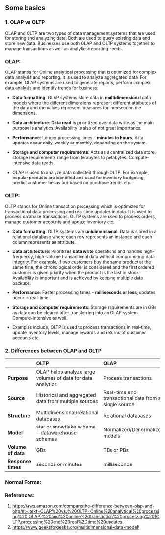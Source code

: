 ## Some basics

### 1. OLAP vs OLTP
   
OLAP and OLTP are two types of data management systems that are used for storing and analyzing data. Both are used to query existing data and store new data. Businesses use both OLAP and OLTP systems together to manage transactions as well as analytics/reporting needs. 

### OLAP:

OLAP stands for Online analytical processing that is optimized for complex data analysis and reporting. It is used to analyze aggregated data. For example, OLAP systems are used to generate reports, perform complex data analysis and identify trends for business. 

- **Data formatting**: OLAP systems store data in **multidimensional** data models where the different dimensions represent different attributes of the data and the values represent measures for intersection the dimensions. 

- **Data architecture**: **Data read** is prioritized over data write as the main purpose is analytics. Availability is also of not great importance. 

- **Performance**: Longer processing times - **minutes to hours**, data updates occur daily, weekly or monthly, depending on the system.

- **Storage and computer requirements**: Acts as a centralized data store, storage requirements range from terabytes to petabytes. Compute-intensive data reads. 

- OLAP is used to analyze data collected through OLTP. For example, popular products are identified and used for inventory budgeting, predict customer behaviour based on purchase trends  etc.

### OLTP:

OLTP stands for Online transaction processing which is optimized for transactional data processing and real-time updates in data. It is used to process database transactions. OLTP systems are used to process orders, manage customer accounts and update inventory etc. 

- **Data formatting**: OLTP systems are **unidimensional**. Data is stored in a relational database where each row represents an instance and each column represents an attribute. 

- **Data architecture**: Prioritizes **data write** operations and handles high-frequency, high-volume transactional data without compromising data integrity. For example, if two customers buy the same product at the same time, the chronological order is considered and the first ordered customer is given priority when the product is the last in stock. Availability is important and is achieved by keeping multiple data backups. 

- **Performance**: Faster processing times - **milliseconds or less**, updates occur in real-time.

- **Storage and computer requirements**: Storage requirements are in GBs as data can be cleared after transferring into an OLAP system. Compute-intensive as well.  

- Examples include, OLTP is used to process transactions in real-time, update inventory levels, manage rewards and returns of customer accounts etc. 

### 2. Differences between OLAP and OLTP

|      | OLTP | OLAP |
|:-----|:-----|:-----|                                                                              
|**Purpose**| OLAP helps analyze large volumes of data for data analytics | Process transactions |
|**Source** | Historical and aggregated data from multiple sources | Real-time and transactional data from a single source |
|**Structure** | Multidimensional/relational databases | Relational databases |
|**Model**|star or snowflake schema - datawarehouse schemas| Normalized/Denormalized models |
|**Volume of data**|GBs|TBs or PBs|
|**Response times**| seconds or minutes | milliseconds | 



### Normal Forms:


### References:
1. https://aws.amazon.com/compare/the-difference-between-olap-and-oltp/#:~:text=OLAP%20vs.%20OLTP-,Online%20analytical%20processing%20(OLAP)%20and%20online%20transaction%20processing%20(OLTP,processing%20and%20real%2Dtime%20updates.
2. https://www.geeksforgeeks.org/multidimensional-data-model/





